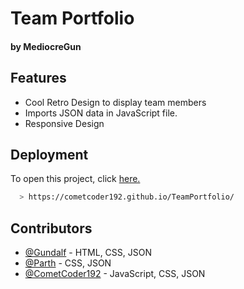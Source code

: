 # Team Portfolio
#### by MediocreGun
## Features

- Cool Retro Design to display team members 
- Imports JSON data in JavaScript file.
- Responsive Design 

## Deployment

To open this project, click [here.](https://cometcoder192.github.io/TeamPortfolio//)
```bash
  > https://cometcoder192.github.io/TeamPortfolio/ 
```


## Contributors

- [@Gundalf](https://github.com/TPX-Bob) - HTML, CSS, JSON
- [@Parth](https://github.com/parth2187) - CSS, JSON
- [@CometCoder192](https://github.com/CometCoder192) - JavaScript, CSS, JSON


